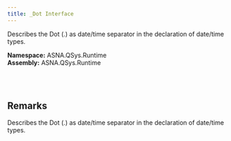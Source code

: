 ```yaml
---
title: _Dot Interface
---
```


Describes the Dot (.) as date/time separator in the declaration of date/time types.

**Namespace:** ASNA.QSys.Runtime <br/>
**Assembly:** ASNA.QSys.Runtime

<br>
<br>

## Remarks

Describes the Dot (.) as date/time separator in the declaration of date/time types.

[//]: # ($$TODO: Complete the Remarks section.)

<br>
<br>

